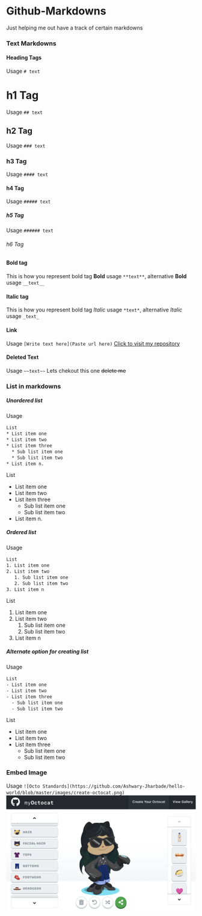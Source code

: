 # Github-Markdowns
Just helping me out have a track of certain markdowns

### Text Markdowns

#### Heading Tags

Usage `# text`
# h1 Tag

Usage `## text`
## h2 Tag

Usage `### text`
### h3 Tag

Usage `#### text`
#### h4 Tag

Usage `##### text`
##### h5 Tag

Usage `###### text`
###### h6 Tag

#### Bold tag
This is how you represent bold tag **Bold** usage `**text**`, alternative __Bold__ usage `__text__`

#### Italic tag
This is how you represent bold tag *Italic* usage `*text*`, alternative _Italic_ usage `_text_`

#### Link
Usage `[Write text here](Paste url here)`
[Click to visit my repository](https://github.com/Ashwary-Jharbade)

#### Deleted Text
Usage `~~text~~`
Lets chekout this one ~~delete me~~

### List in markdowns

##### Unordered list
Usage
```
List
* List item one
* List item two
* List item three
  * Sub list item one
  * Sub list item two
* List item n.
```

List
* List item one
* List item two
* List item three
  * Sub list item one
  * Sub list item two
* List item n.

##### Ordered list

Usage
```
List
1. List item one
2. List item two
   1. Sub list item one
   2. Sub list item two
3. List item n
```

List
1. List item one
2. List item two
   1. Sub list item one
   2. Sub list item two
3. List item n

##### Alternate option for creating list
Usage

```
List
- List item one
- List item two
- List item three
  - Sub list item one
  - Sub list item two
```
List
- List item one
- List item two
- List item three
  - Sub list item one
  - Sub list item two

### Embed Image
Usage `![Octo Standards](https://github.com/Ashwary-Jharbade/hello-world/blob/master/images/create-octocat.png)`
![Octo Standards](https://github.com/Ashwary-Jharbade/hello-world/blob/master/images/create-octocat.png)


